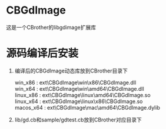 # CBGdImage
这是一个CBrother的libgdimage扩展库

# 源码编译后安装
1. 编译后的CBGdImage动态库放到CBrother目录下

    win_x86 : ext\CBGdImage\win\x86\CBGdImage.dll    
    win_x64 : ext\CBGdImage\win\amd64\CBGdImage.dll    
    linux_x86 : ext\CBGdImage\linux\amd64\CBGdImage.so    
    linux_x64 : ext\CBGdImage\linux\x86\CBGdImage.so    
    macos_x64 : ext\CBGdImage\mac\amd64\CBGdImage.dylib
3. lib/gd.cb和sample/gdtest.cb放到CBrother对应目录下
